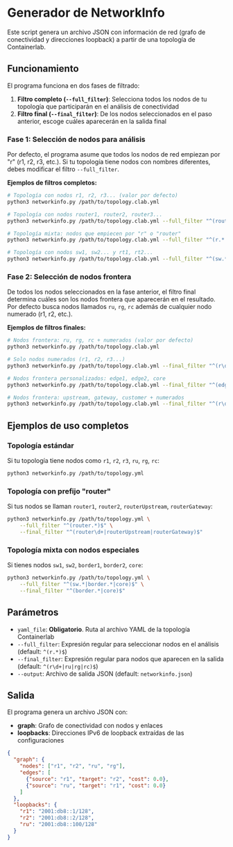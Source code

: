 # Generador de NetworkInfo

Este script genera un archivo JSON con información de red (grafo de conectividad y direcciones loopback) a partir de una topología de Containerlab.

## Funcionamiento

El programa funciona en dos fases de filtrado:

1. **Filtro completo (`--full_filter`)**: Selecciona todos los nodos de tu topología que participarán en el análisis de conectividad
2. **Filtro final (`--final_filter`)**: De los nodos seleccionados en el paso anterior, escoge cuáles aparecerán en la salida final

### Fase 1: Selección de nodos para análisis

Por defecto, el programa asume que todos los nodos de red empiezan por "r" (r1, r2, r3, etc.). Si tu topología tiene nodos con nombres diferentes, debes modificar el filtro `--full_filter`.

**Ejemplos de filtros completos:**

```bash
# Topología con nodos r1, r2, r3... (valor por defecto)
python3 networkinfo.py /path/to/topology.clab.yml

# Topología con nodos router1, router2, router3...
python3 networkinfo.py /path/to/topology.clab.yml --full_filter "^(router.*)$"

# Topología mixta: nodos que empiecen por "r" o "router"
python3 networkinfo.py /path/to/topology.clab.yml --full_filter "^(r.*|router.*)$"

# Topología con nodos sw1, sw2... y rt1, rt2...
python3 networkinfo.py /path/to/topology.clab.yml --full_filter "^(sw.*|rt.*)$"
```

### Fase 2: Selección de nodos frontera

De todos los nodos seleccionados en la fase anterior, el filtro final determina cuáles son los nodos frontera que aparecerán en el resultado. Por defecto busca nodos llamados `ru`, `rg`, `rc` además de cualquier nodo numerado (r1, r2, etc.).

**Ejemplos de filtros finales:**

```bash
# Nodos frontera: ru, rg, rc + numerados (valor por defecto)
python3 networkinfo.py /path/to/topology.clab.yml

# Solo nodos numerados (r1, r2, r3...)
python3 networkinfo.py /path/to/topology.clab.yml --final_filter "^(r\d+)$"

# Nodos frontera personalizados: edge1, edge2, core
python3 networkinfo.py /path/to/topology.clab.yml --final_filter "^(edge\d+|core)$"

# Nodos frontera: upstream, gateway, customer + numerados
python3 networkinfo.py /path/to/topology.clab.yml --final_filter "^(r\d+|upstream|gateway|customer)$"
```

## Ejemplos de uso completos

### Topología estándar
Si tu topología tiene nodos como `r1`, `r2`, `r3`, `ru`, `rg`, `rc`:

```bash
python3 networkinfo.py /path/to/topology.yml
```

### Topología con prefijo "router"
Si tus nodos se llaman `router1`, `router2`, `routerUpstream`, `routerGateway`:

```bash
python3 networkinfo.py /path/to/topology.yml \
    --full_filter "^(router.*)$" \
    --final_filter "^(router\d+|routerUpstream|routerGateway)$"
```

### Topología mixta con nodos especiales
Si tienes nodos `sw1`, `sw2`, `border1`, `border2`, `core`:

```bash
python3 networkinfo.py /path/to/topology.yml \
    --full_filter "^(sw.*|border.*|core)$" \
    --final_filter "^(border.*|core)$"
```

## Parámetros

- `yaml_file`: **Obligatorio**. Ruta al archivo YAML de la topología Containerlab
- `--full_filter`: Expresión regular para seleccionar nodos en el análisis (default: `^(r.*)$`)
- `--final_filter`: Expresión regular para nodos que aparecen en la salida (default: `^(r\d+|ru|rg|rc)$`)
- `--output`: Archivo de salida JSON (default: `networkinfo.json`)

## Salida

El programa genera un archivo JSON con:
- **graph**: Grafo de conectividad con nodos y enlaces
- **loopbacks**: Direcciones IPv6 de loopback extraídas de las configuraciones

```json
{
  "graph": {
    "nodes": ["r1", "r2", "ru", "rg"],
    "edges": [
      {"source": "r1", "target": "r2", "cost": 0.0},
      {"source": "ru", "target": "r1", "cost": 0.0}
    ]
  },
  "loopbacks": {
    "r1": "2001:db8::1/128",
    "r2": "2001:db8::2/128",
    "ru": "2001:db8::100/128"
  }
}
```